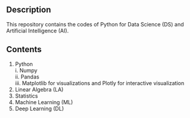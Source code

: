 ## **Description**

This repository contains the codes of Python for Data Science (DS) and Artificial Intelligence (AI).

## **Contents**
1. Python\
    i. Numpy\
    ii. Pandas\
    iii. Matplotlib for visualizations and Plotly for interactive visualization
2. Linear Algebra (LA)
3. Statistics
4. Machine Learning (ML)
5. Deep Learning (DL) 
